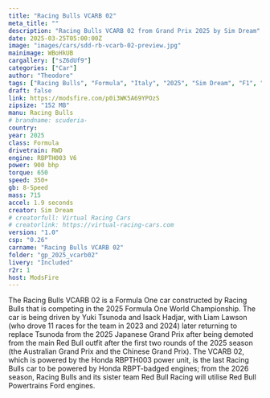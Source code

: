 ```yaml
---
title: "Racing Bulls VCARB 02"
meta_title: ""
description: "Racing Bulls VCARB 02 from Grand Prix 2025 by Sim Dream"
date: 2025-03-25T05:00:00Z
image: "images/cars/sdd-rb-vcarb-02-preview.jpg"
mainimage: WBoHkUB
cargallery: ["sZ6dUf9"]
categories: ["Car"]
author: "Theodore"
tags: ["Racing Bulls", "Formula", "Italy", "2025", "Sim Dream", "F1", "F1 2025"]
draft: false
link: https://modsfire.com/p0i3WK5A69YPOzS
zipsize: "152 MB"
manu: Racing Bulls
# brandname: scuderia-
country: 
year: 2025
class: Formula
drivetrain: RWD
engine: RBPTH003 V6
power: 900 bhp
torque: 650
speed: 350+
gb: 8-Speed
mass: 715
accel: 1.9 seconds
creator: Sim Dream
# creatorfull: Virtual Racing Cars
# creatorlink: https://virtual-racing-cars.com
version: "1.0"
csp: "0.26"
carname: "Racing Bulls VCARB 02"
folder: "gp_2025_vcarb02"
livery: "Included"
r2r: 1
host: ModsFire
---
```


The Racing Bulls VCARB 02 is a Formula One car constructed by Racing Bulls that is competing in the 2025 Formula One World Championship. The car is being driven by Yuki Tsunoda and Isack Hadjar, with Liam Lawson (who drove 11 races for the team in 2023 and 2024) later returning to replace Tsunoda from the 2025 Japanese Grand Prix after being demoted from the main Red Bull outfit after the first two rounds of the 2025 season (the Australian Grand Prix and the Chinese Grand Prix). The VCARB 02, which is powered by the Honda RBPTH003 power unit, is the last Racing Bulls car to be powered by Honda RBPT-badged engines; from the 2026 season, Racing Bulls and its sister team Red Bull Racing will utilise Red Bull Powertrains Ford engines.